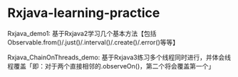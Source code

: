 # Rxjava-learning-practice

Rxjava_demo1: 基于Rxjava2学习几个基本方法【包括Observable.from()/.just()/.interval()/.create()/.error()等等】

Rxjava_ChainOnThreads_demo: 基于Rxjava3练习多个线程同时进行，并体会线程覆盖「即：对于两个直接相邻的.observeOn()，第二个将会覆盖第一个」
